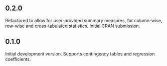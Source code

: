 ## 0.2.0

Refactored to allow for user-provided summary measures, for column-wise, row-wise and cross-tabulated
statistics. Initial CRAN submission.

## 0.1.0

Initial development version. Supports contingency tables and regression coefficients.